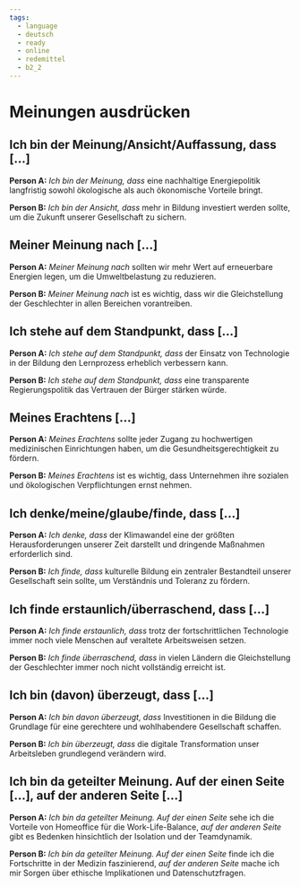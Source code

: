 ```yaml
---
tags:
  - language
  - deutsch
  - ready
  - online
  - redemittel
  - b2_2
---
```


# Meinungen ausdrücken

## Ich bin der Meinung/Ansicht/Auffassung, dass [...]

**Person A:** _Ich bin der Meinung, dass_ eine nachhaltige Energiepolitik langfristig sowohl ökologische als auch ökonomische Vorteile bringt.

**Person B:** _Ich bin der Ansicht, dass_ mehr in Bildung investiert werden sollte, um die Zukunft unserer Gesellschaft zu sichern.

## Meiner Meinung nach [...]

**Person A:** _Meiner Meinung nach_ sollten wir mehr Wert auf erneuerbare Energien legen, um die Umweltbelastung zu reduzieren.

**Person B:** _Meiner Meinung nach_ ist es wichtig, dass wir die Gleichstellung der Geschlechter in allen Bereichen vorantreiben.

## Ich stehe auf dem Standpunkt, dass [...]

**Person A:** _Ich stehe auf dem Standpunkt, dass_ der Einsatz von Technologie in der Bildung den Lernprozess erheblich verbessern kann.

**Person B:** _Ich stehe auf dem Standpunkt, dass_ eine transparente Regierungspolitik das Vertrauen der Bürger stärken würde.

## Meines Erachtens [...]

**Person A:** _Meines Erachtens_ sollte jeder Zugang zu hochwertigen medizinischen Einrichtungen haben, um die Gesundheitsgerechtigkeit zu fördern.

**Person B:** _Meines Erachtens_ ist es wichtig, dass Unternehmen ihre sozialen und ökologischen Verpflichtungen ernst nehmen.

## Ich denke/meine/glaube/finde, dass [...]

**Person A:** _Ich denke, dass_ der Klimawandel eine der größten Herausforderungen unserer Zeit darstellt und dringende Maßnahmen erforderlich sind.

**Person B:** _Ich finde, dass_ kulturelle Bildung ein zentraler Bestandteil unserer Gesellschaft sein sollte, um Verständnis und Toleranz zu fördern.

## Ich finde erstaunlich/überraschend, dass [...]

**Person A:** _Ich finde erstaunlich, dass_ trotz der fortschrittlichen Technologie immer noch viele Menschen auf veraltete Arbeitsweisen setzen.

**Person B:** _Ich finde überraschend, dass_ in vielen Ländern die Gleichstellung der Geschlechter immer noch nicht vollständig erreicht ist.

## Ich bin (davon) überzeugt, dass [...]

**Person A:** _Ich bin davon überzeugt, dass_ Investitionen in die Bildung die Grundlage für eine gerechtere und wohlhabendere Gesellschaft schaffen.

**Person B:** _Ich bin überzeugt, dass_ die digitale Transformation unser Arbeitsleben grundlegend verändern wird.

## Ich bin da geteilter Meinung. Auf der einen Seite [...], auf der anderen Seite [...]

**Person A:** _Ich bin da geteilter Meinung. Auf der einen Seite_ sehe ich die Vorteile von Homeoffice für die Work-Life-Balance, _auf der anderen Seite_ gibt es Bedenken hinsichtlich der Isolation und der Teamdynamik.

**Person B:** _Ich bin da geteilter Meinung. Auf der einen Seite_ finde ich die Fortschritte in der Medizin faszinierend, _auf der anderen Seite_ mache ich mir Sorgen über ethische Implikationen und Datenschutzfragen.
